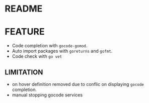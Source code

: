 # README
# FEATURE
* Code completion with `gocode-gomod`.
* Auto import packages with `goreturns` and `gofmt`.
* Code check with `go vet`
## LIMITATION
* on hover definition removed due to conflic on displaying `gocode` completion.
* manual stopping gocode services
